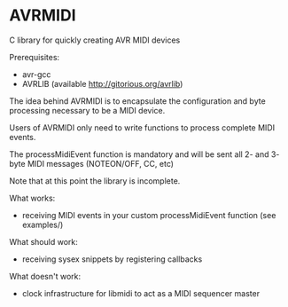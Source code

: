 AVRMIDI
=======

C library for quickly creating AVR MIDI devices

Prerequisites:
* avr-gcc
* AVRLIB (available http://gitorious.org/avrlib)

The idea behind AVRMIDI is to encapsulate the configuration and byte processing necessary to be a MIDI device.

Users of AVRMIDI only need to write functions to process complete MIDI events.

The processMidiEvent function is mandatory and will be sent all 2- and 3- byte MIDI messages (NOTEON/OFF, CC, etc)

Note that at this point the library is incomplete.

What works:
- receiving MIDI events in your custom processMidiEvent function (see examples/)

What should work:
- receiving sysex snippets by registering callbacks

What doesn't work:
- clock infrastructure for libmidi to act as a MIDI sequencer master


